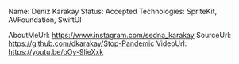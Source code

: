 Name: Deniz Karakay
Status: Accepted
Technologies: SpriteKit, AVFoundation, SwiftUI

AboutMeUrl: https://www.instagram.com/sedna_karakay
SourceUrl: https://github.com/dkarakay/Stop-Pandemic
VideoUrl: https://youtu.be/oOy-9lieXxk

<!---
EXAMPLE
Name: John Appleseed
Status: Submitted <or> Winner <or> Distinguished <or> Rejected
Technologies: SwiftUI, RealityKit, CoreGraphic

AboutMeUrl: https://linkedin.com/in/johnappleseed
SourceUrl: https://github.com/johnappleseed/wwdc2025
VideoUrl: https://youtu.be/ABCDE123456
-->
